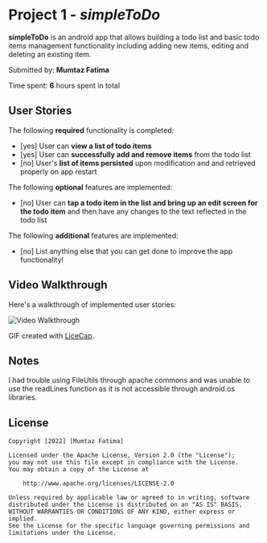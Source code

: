 # Project 1 - *simpleToDo*

**simpleToDo** is an android app that allows building a todo list and basic todo items management functionality including adding new items, editing and deleting an existing item.

Submitted by: **Mumtaz Fatima**

Time spent: **6** hours spent in total

## User Stories

The following **required** functionality is completed:

* [yes] User can **view a list of todo items**
* [yes] User can **successfully add and remove items** from the todo list
* [no] User's **list of items persisted** upon modification and and retrieved properly on app restart

The following **optional** features are implemented:

* [no] User can **tap a todo item in the list and bring up an edit screen for the todo item** and then have any changes to the text reflected in the todo list

The following **additional** features are implemented:

* [no] List anything else that you can get done to improve the app functionality!

## Video Walkthrough

Here's a walkthrough of implemented user stories:

<img src='https://imgur.com/a/K7BRlfI/file.gif' title='Video Walkthrough' width='' alt='Video Walkthrough' />

GIF created with [LiceCap](http://www.cockos.com/licecap/).

## Notes

I had trouble using FileUtils through apache commons and was unable to use the readLines function as it is not accessible through android.os libraries. 
## License

    Copyright [2022] [Mumtaz Fatima]

    Licensed under the Apache License, Version 2.0 (the "License");
    you may not use this file except in compliance with the License.
    You may obtain a copy of the License at

        http://www.apache.org/licenses/LICENSE-2.0

    Unless required by applicable law or agreed to in writing, software
    distributed under the License is distributed on an "AS IS" BASIS,
    WITHOUT WARRANTIES OR CONDITIONS OF ANY KIND, either express or implied.
    See the License for the specific language governing permissions and
    limitations under the License.
